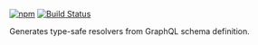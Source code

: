 [![npm](https://img.shields.io/npm/v/codegen-resolvers.svg)](https://www.npmjs.com/package/codegen-resolvers)
[![Build Status](https://github.com/SimpleContacts/codegen-resolvers/workflows/test/badge.svg)](https://github.com/SimpleContacts/codegen-resolvers/actions)

Generates type-safe resolvers from GraphQL schema definition.
